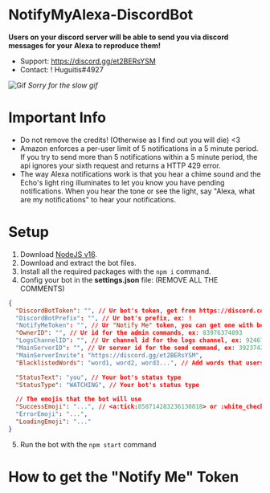 # NotifyMyAlexa-DiscordBot
**Users on your discord server will be able to send you via discord messages for your Alexa to reproduce them!**
- Support: https://discord.gg/et2BERsYSM
- Contact: ! Huguitis#4927

![Gif](https://s10.gifyu.com/images/2022-01-20-21-00-44.gif)
*Sorry for the slow gif*

# Important Info
- Do not remove the credits! (Otherwise as I find out you will die) <3
- Amazon enforces a per-user limit of 5 notifications in a 5 minute period. If you try to send more than 5 notifications within a 5 minute period, the api ignores your sixth request and returns a HTTP 429 error.
- The way Alexa notifications work is that you hear a chime sound and the Echo's light ring illuminates to let you know you have pending notifications. When you hear the tone or see the light, say "Alexa, what are my notifications" to hear your notifications.

# Setup
1. Download [NodeJS v16](https://nodejs.org/dist/v16.13.2/node-v16.13.2-x64.msi).
2. Download and extract the bot files.
3. Install all the required packages with the `npm i` command.
4. Config your bot in the **settings.json** file: (REMOVE ALL THE COMMENTS)
```json
{
  "DiscordBotToken": "", // Ur bot's token, get from https://discord.com/developers
  "DiscordBotPrefix": "", // Ur bot's prefix, ex: !
  "NotifyMeToken": "", // Ur "Notify Me" token, you can get one with below tutorial.
  "OwnerID": "", // Ur id for the admin commands, ex: 83976374893
  "LogsChannelID": "", // Ur channel id for the logs channel, ex: 92467298442
  "MainServerID": "", // Ur server id for the send command, ex: 392374264276
  "MainServerInvite": "https://discord.gg/et2BERsYSM", 
  "BlacklistedWords": "word1, word2, word3...", // Add words that users cannot send to your alexa, separate them with ", "

  "StatusText": "you", // Your bot's status type
  "StatusType": "WATCHING", // Your bot's status type

  // The emojis that the bot will use
  "SuccessEmoji": "...", // <a:tick:858714283236130818> or :white_check_mark: are valid emojis.
  "ErrorEmoji": "...",
  "LoadingEmoji": "..."
}
```
5. Run the bot with the `npm start` command

# How to get the "Notify Me" Token
